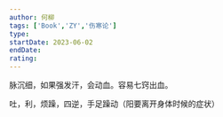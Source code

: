 ```yaml
---
author: 何柳
tags: ['Book','ZY','伤寒论']
type: 
startDate: 2023-06-02
endDate:
rating: 
---
```



脉沉细，如果强发汗，会动血。容易七窍出血。


吐，利，烦躁，四逆，手足躁动（阳要离开身体时候的症状）



































